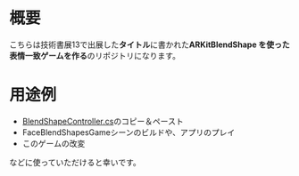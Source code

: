 # 概要
こちらは技術書展13で出展した**タイトル**に書かれた**ARKitBlendShape を使った表情一致ゲームを作る**のリポジトリになります。

# 用途例
- [BlendShapeController.cs](https://github.com/UetaKento/TechBook2022/blob/main/Assets/Kenty/Scripts/BlendShapeController.cs)のコピー＆ペースト
- FaceBlendShapesGameシーンのビルドや、アプリのプレイ
- このゲームの改変

などに使っていただけると幸いです。
